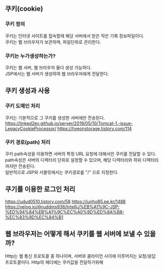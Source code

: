 ## 쿠키(cookie)
### 쿠키 정의
쿠키는 인터넷 사이트를 접속할때 해당 서버에서 받은 작은 기록 정보파일이다.<br>
쿠키는 웹 브라우저가 보관하며, 파일단위로 관리한다.

### 쿠키는 누가생성하는가?
쿠키는 웹 서버, 웹 브라우저 둘다 생성 가능하다. <br>
JSP에서는 웹 서버가 생성하여 웹 브라우저에게 전달한다.

## 쿠키 생성과 사용

### 쿠키 도메인 처리
쿠키는 기본적으로 그 쿠키를 생성한 서버에만 전송된다.
https://linked2ev.github.io/server/2019/05/10/Tomcat-1.-issue-LegacyCookieProcessor/
https://hyeonstorage.tistory.com/114
### 쿠키 경로(path) 처리
쿠키 path속성을 이용하면 서버의 특정 URL 요청에 대해서만 쿠키를 전달할 수 있다.<br>
path속성은 서버의 디렉터리 단위로 설정할 수 있으며, 해당 디렉터리와 하위 디렉터리까지만 전송된다.<br>
일반적으로 JSP와 서블릿에서는 쿠키경로를 "/" 으로 지정한다.

## 쿠기를 이용한 로그인 처리
https://udud0510.tistory.com/58
https://junho85.pe.kr/1488
https://velog.io/@ruddms936/IntelliJ%EB%A1%9C-JSP-%ED%94%84%EB%A1%9C%EC%A0%9D%ED%8A%B8-%EC%83%9D%EC%84%B1
## 웹 브라우저는 어떻게 해서 쿠키를 웹 서버에 보낼 수 있을까?
Http는 웹 통신 프로토콜 중 하나이며, 서버와 클라이언 사이에 이루어지는 요청/응답 프로토콜이다.
Http의 헤더에는 쿠키값을 전달하기위해 
